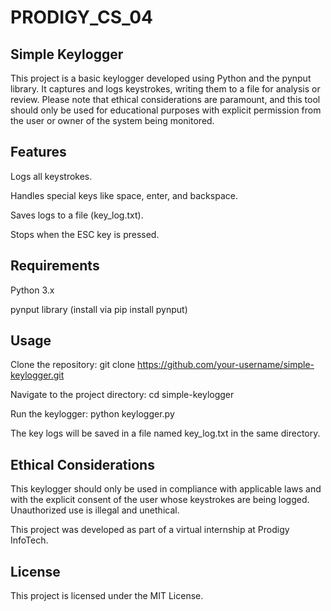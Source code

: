 # PRODIGY_CS_04
## Simple Keylogger

This project is a basic keylogger developed using Python and the pynput library. It captures and logs keystrokes, writing them to a file for analysis or review. Please note that ethical considerations are paramount, and this tool should only be used for educational purposes with explicit permission from the user or owner of the system being monitored.

## Features

Logs all keystrokes.

Handles special keys like space, enter, and backspace.

Saves logs to a file (key_log.txt).

Stops when the ESC key is pressed.

## Requirements

Python 3.x

pynput library (install via pip install pynput)

## Usage

Clone the repository:  git clone https://github.com/your-username/simple-keylogger.git

Navigate to the project directory:  cd simple-keylogger

Run the keylogger:  python keylogger.py

The key logs will be saved in a file named key_log.txt in the same directory.

## Ethical Considerations
This keylogger should only be used in compliance with applicable laws and with the explicit consent of the user whose keystrokes are being logged. Unauthorized use is illegal and unethical.


This project was developed as part of a virtual internship at Prodigy InfoTech.

## License
This project is licensed under the MIT License.

